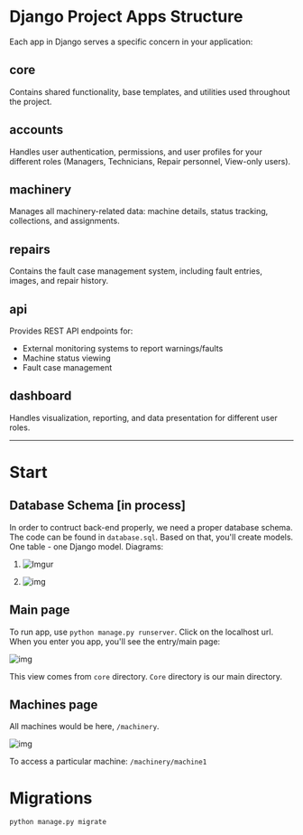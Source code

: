 <h1>Django Project Apps Structure</h1>
    
<p>Each app in Django serves a specific concern in your application:</p>

<h2>core</h2>
<p>Contains shared functionality, base templates, and utilities used throughout the project.</p>

<h2>accounts</h2>
<p>Handles user authentication, permissions, and user profiles for your different roles (Managers, Technicians, Repair personnel, View-only users).</p>

<h2>machinery</h2>
<p>Manages all machinery-related data: machine details, status tracking, collections, and assignments.</p>

<h2>repairs</h2>
<p>Contains the fault case management system, including fault entries, images, and repair history.</p>

<h2>api</h2>
<p>Provides REST API endpoints for:</p>
<ul>
    <li>External monitoring systems to report warnings/faults</li>
    <li>Machine status viewing</li>
    <li>Fault case management</li>
</ul>

<h2>dashboard</h2>
<p>Handles visualization, reporting, and data presentation for different user roles.</p>

------------------------------------------

<h1>Start</h1>

<h2> Database Schema  [in process] </h2>
In order to contruct back-end properly, we need a proper database schema.
The code can be found in <code>database.sql</code>.
Based on that, you'll create models. One table - one Django model.
Diagrams:


1) ![Imgur](https://imgur.com/f9IaWjw.png)


2) ![img](https://imgur.com/R6PA4hx.png)

<h2>Main page</h2>

To run app, use ``python manage.py runserver``. Click on the localhost url.
When you enter you app, you'll see the entry/main page:

![img](https://imgur.com/OstTlLQ.png)

This view comes from ``core`` directory. ``Core`` directory is our main directory.

<h2>Machines page</h2>

All machines would be here, ```/machinery```.

![img](https://i.imgur.com/sgu0NJy.png)

To access a particular machine: ````/machinery/machine1````

<h1>Migrations</h1>

````python manage.py migrate````



